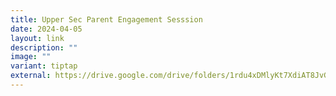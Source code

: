 ```yaml
---
title: Upper Sec Parent Engagement Sesssion
date: 2024-04-05
layout: link
description: ""
image: ""
variant: tiptap
external: https://drive.google.com/drive/folders/1rdu4xDMlyKt7XdiAT8JvGyUtcqDtJ8HG?usp=drive_link
---
```

